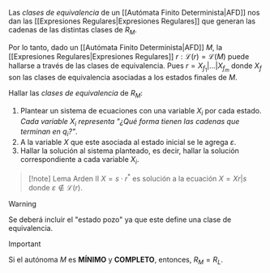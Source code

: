 Las *clases de equivalencia* de un [[Autómata Finito Determinista|AFD]] nos dan las [[Expresiones Regulares|Expresiones Regulares]] que generan las cadenas de las distintas clases de $R_M$.

Por lo tanto, dado un [[Autómata Finito Determinista|AFD]] $M$, la [[Expresiones Regulares|Expresiones Regulares]] $r : \mathscr{L}(r) = \mathscr{L}(M)$ puede hallarse a través de las clases de equivalencia. Pues $r=X_{f_1}|...|X_{f_m}$ donde $X_f$ son las clases de equivalencia asociadas a los estados finales de $M$.

Hallar las *clases de equivalencia* de $R_M$:
1. Plantear un sistema de ecuaciones con una variable $X_i$ por cada estado. *Cada variable $X_i$ representa "¿Qué forma tienen las cadenas que terminan en $q_i$?"*.
2. A la variable $X$ que este asociada al estado inicial se le agrega $\varepsilon$.
3. Hallar la solución al sistema planteado, es decir, hallar la solución correspondiente a cada variable $X_i$.

>[!note] Lema Arden II 
>$X=s \cdot r^\ast$ es solución a la ecuación $X=Xr|s$ donde $\varepsilon \notin \mathscr{L}(r)$.

>[!warning]
 Se deberá incluir el "estado pozo" ya que este define una clase de equivalencia.

>[!important] 
>Si el autónoma $M$ es __MÍNIMO__ y __COMPLETO__, entonces, $R_M = R_L$.
